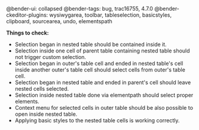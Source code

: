 @bender-ui: collapsed
@bender-tags: bug, trac16755, 4.7.0
@bender-ckeditor-plugins: wysiwygarea, toolbar, tableselection, basicstyles, clipboard, sourcearea, undo, elementspath

**Things to check:**

* Selection began in nested table should be contained inside it.
* Selection inside one cell of parent table containing nested table should not trigger custom selection.
* Selection began in outer's table cell and ended in nested table's cell inside another outer's table cell should select
  cells from outer's table cell.
* Selection began in nested table and ended in parent's cell should leave nested cells selected.
* Selection inside nested table done via elementpath should select proper elements.
* Context menu for selected cells in outer table should be also possible to open inside nested table.
* Applying basic styles to the nested table cells is working correctly.
